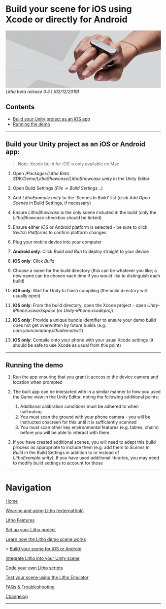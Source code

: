 # Build your scene for iOS using Xcode or directly for Android

[![Banner image](../Images/banner.jpg)](#)
_Litho beta release 0.5.1 (02/12/2019)_

## Contents

* [Build your Unity project as an iOS app](#build-your-unity-project-as-an-ios-app)
* [Running the demo](#running-the-demo)

---

## Build your Unity project as an iOS or Android app:

> Note: Xcode build for iOS is only available on Mac

1. Open _/Packages/Litho Beta SDK/Demo/LithoShowcase/LithoShowcase.unity_ in the Unity Editor

2. Open Build Settings (_File -> Build Settings..._)

3. Add _LithoExample.unity_ to the 'Scenes In Build' list (click _Add Open Scenes_ in Build Settings, if necessary)

4. Ensure _LithoShowcase_ is the only scene included in the build (only the _LithoShowcase_ checkbox should be ticked)

5. Ensure either _iOS_ or _Android_ platform is selected \- be sure to click _Switch Platforms_ to confirm platform changes

6. Plug your mobile device into your computer

7. **Android only**: Click _Build and Run_ to deploy straight to your device

8. **iOS only**: Click _Build_

9. Choose a name for the build directory (this can be whatever you like; a new name can be chosen each time if you would like to distinguish each build)

10. **iOS only**: Wait for Unity to finish compiling (the build directory will usually open)

11. **iOS only**: From the build directory, open the Xcode project - open _Unity-iPhone.xcworkspace_ (or _Unity-iPhone.xcodeproj_)

12. **iOS only**: Provide a unique bundle identifier to ensure your demo build does not get overwritten by future builds (e.g. _com.yourcompany.lithodemotest1_)

13. **iOS only**: Compile onto your phone with your usual Xcode settings (it should be safe to use Xcode as usual from this point)

---

## Running the demo

1. Run the app ensuring that you grant it access to the device camera and location when prompted
2. The built app can be interacted with in a similar manner to how you used the Game view in the Unity Editor, noting the following additional points:

   1. Additional calibration conditions must be adhered to when calibrating
   2. You must scan the ground with your phone camera - you will be instructed onscreen for this until it is sufficiently scanned 
   3. You must scan other key environmental features (e.g. tables, chairs) before you will be able to interact with them

3. If you have created additional scenes, you will need to adapt this build process as appropriate to include them (e.g. add them to _Scenes In Build_ in the Build Settings in addition to or instead of _LithoExample.unity_).
If you have used additional libraries, you may need to modify build settings to account for those

---

# Navigation

[Home](../README.md)

[Wearing and using Litho (external link)](https://www.litho.cc/pages/using-litho)

[Litho Features](../Features/README.md)

[Set up your Litho project](ProjectSetup.md)

[Learn how the Litho demo scene works](DemoScene.md)

\> [Build your scene for iOS or Android](BuildInstructions.md)

[Integrate Litho into your Unity scene](UnityIntegration.md)

[Code your own Litho scripts](UnityScripting.md)

[Test your scene using the Litho Emulator](../Features/LithoEmulator.md)

[FAQs & Troubleshooting](../FAQ.md)

[Changelog](../Changelog.md)

---
